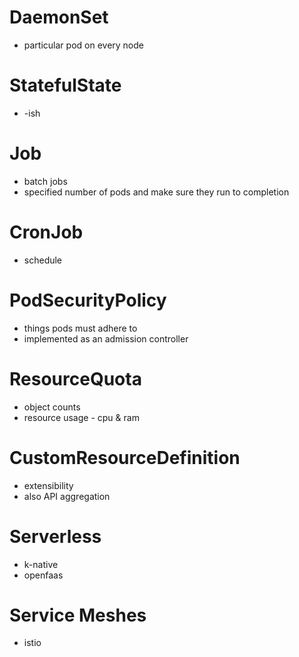 # DaemonSet
* particular pod on every node

# StatefulState
* -ish

# Job
* batch jobs
* specified number of pods and make sure they run to completion

# CronJob
* schedule

# PodSecurityPolicy
* things pods must adhere to
* implemented as an admission controller

# ResourceQuota
* object counts
* resource usage - cpu & ram

# CustomResourceDefinition
* extensibility
* also API aggregation

# Serverless
* k-native
* openfaas

# Service Meshes
* istio